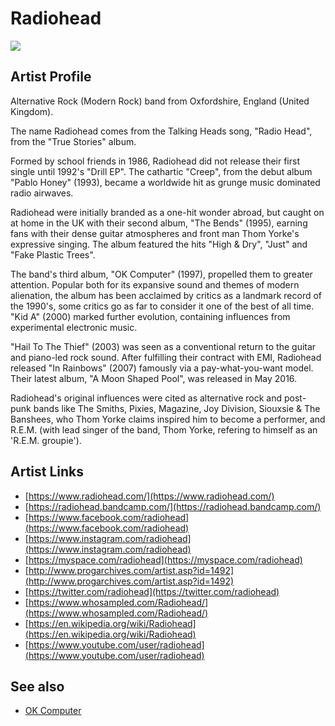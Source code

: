 # Radiohead

![](../../asssets/artists/Radiohead.png)

## Artist Profile

Alternative Rock (Modern Rock) band from Oxfordshire, England (United Kingdom).

The name Radiohead comes from the Talking Heads song, "Radio Head", from the "True Stories" album. 

Formed by school friends in 1986, Radiohead did not release their first single until 1992's "Drill EP". The cathartic "Creep", from the debut album "Pablo Honey" (1993), became a worldwide hit as grunge music dominated radio airwaves. 

Radiohead were initially branded as a one-hit wonder abroad, but caught on at home in the UK with their second album, "The Bends" (1995), earning fans with their dense guitar atmospheres and front man Thom Yorke's expressive singing. The album featured the hits "High & Dry", "Just" and "Fake Plastic Trees". 

The band's third album, "OK Computer" (1997), propelled them to greater attention. Popular both for its expansive sound and themes of modern alienation, the album has been acclaimed by critics as a landmark record of the 1990's, some critics go as far to consider it one of the best of all time. "Kid A" (2000) marked further evolution, containing influences from experimental electronic music.

"Hail To The Thief" (2003) was seen as a conventional return to the guitar and piano-led rock sound. After fulfilling their contract with EMI, Radiohead released "In Rainbows" (2007) famously via a pay-what-you-want model. Their latest album, "A Moon Shaped Pool", was released in May 2016.
 
Radiohead's original influences were cited as alternative rock and post-punk bands like The Smiths, Pixies, Magazine, Joy Division, Siouxsie &amp; The Banshees, who Thom Yorke claims inspired him to become a performer, and R.E.M. (with lead singer of the band, Thom Yorke, refering to himself as an 'R.E.M. groupie').

## Artist Links

- [https://www.radiohead.com/](https://www.radiohead.com/)
- [https://radiohead.bandcamp.com/](https://radiohead.bandcamp.com/)
- [https://www.facebook.com/radiohead](https://www.facebook.com/radiohead)
- [https://www.instagram.com/radiohead](https://www.instagram.com/radiohead)
- [https://myspace.com/radiohead](https://myspace.com/radiohead)
- [http://www.progarchives.com/artist.asp?id=1492](http://www.progarchives.com/artist.asp?id=1492)
- [https://twitter.com/radiohead](https://twitter.com/radiohead)
- [https://www.whosampled.com/Radiohead/](https://www.whosampled.com/Radiohead/)
- [https://en.wikipedia.org/wiki/Radiohead](https://en.wikipedia.org/wiki/Radiohead)
- [https://www.youtube.com/user/radiohead](https://www.youtube.com/user/radiohead)


## See also

- [OK Computer](Radiohead-OK_Computer.md)
